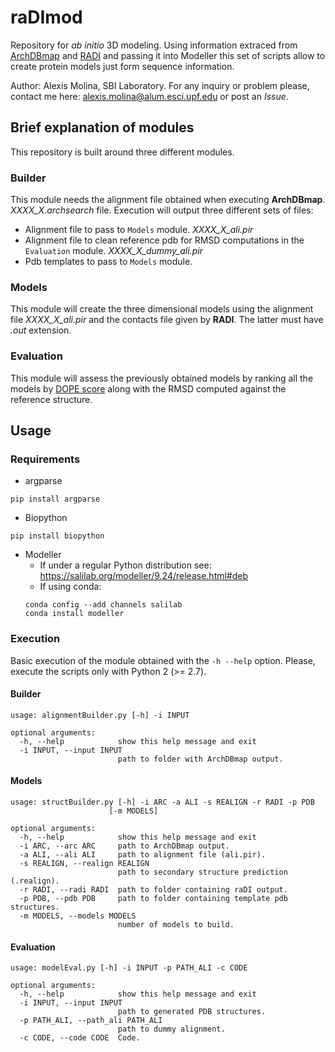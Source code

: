 # raDImod

Repository for _ab initio_ 3D modeling. Using information extraced from [ArchDBmap](https://github.com/jaumebonet/archdbmap) and [RADI](https://github.com/structuralbioinformatics/RADI) and passing it into Modeller this set of scripts allow to create protein models just form sequence information.

Author: Alexis Molina, SBI Laboratory. For any inquiry or problem please, contact me here: alexis.molina@alum.esci.upf.edu or post an _Issue_.

## Brief explanation of modules

This repository is built around three different modules.

### Builder

This module needs the alignment file obtained when executing **ArchDBmap**. _XXXX_X.archsearch_ file. Execution will output three different sets of files:
  - Alignment file to pass to `Models` module. _XXXX_X_ali.pir_
  - Alignment file to clean reference pdb for RMSD computations in the `Evaluation` module. _XXXX_X_dummy_ali.pir_
  - Pdb templates to pass to `Models` module.

 ### Models

 This module will create the three dimensional models using the alignment file _XXXX_X_ali.pir_ and the contacts file given by **RADI**. The latter must have _.out_ extension.

 ### Evaluation

 This module will assess the previously obtained models by ranking all the models by [DOPE score](https://www.ncbi.nlm.nih.gov/pmc/articles/PMC2242414/) along with the RMSD computed against the reference structure.


 ## Usage

 ### Requirements

  - argparse
  ```
  pip install argparse
  ```

  - Biopython
  ```
  pip install biopython
  ```

  - Modeller
    - If under a regular Python distribution see: https://salilab.org/modeller/9.24/release.html#deb
    - If using conda:
    ```
    conda config --add channels salilab
    conda install modeller
    ```
  ### Execution

  Basic execution of the module obtained with the `-h --help` option. Please, execute the scripts only with Python 2 (>= 2.7).

  #### Builder
  ```{console}
  usage: alignmentBuilder.py [-h] -i INPUT

  optional arguments:
    -h, --help            show this help message and exit
    -i INPUT, --input INPUT
                          path to folder with ArchDBmap output.

  ```

  #### Models
  ```{console}
  usage: structBuilder.py [-h] -i ARC -a ALI -s REALIGN -r RADI -p PDB
                        [-m MODELS]

  optional arguments:
    -h, --help            show this help message and exit
    -i ARC, --arc ARC     path to ArchDBmap output.
    -a ALI, --ali ALI     path to alignment file (ali.pir).
    -s REALIGN, --realign REALIGN
                          path to secondary structure prediction (.realign).
    -r RADI, --radi RADI  path to folder containing raDI output.
    -p PDB, --pdb PDB     path to folder containing template pdb structures.
    -m MODELS, --models MODELS
                          number of models to build.
  ```

  #### Evaluation
  ```{console}
  usage: modelEval.py [-h] -i INPUT -p PATH_ALI -c CODE

  optional arguments:
    -h, --help            show this help message and exit
    -i INPUT, --input INPUT
                          path to generated PDB structures.
    -p PATH_ALI, --path_ali PATH_ALI
                          path to dummy alignment.
    -c CODE, --code CODE  Code.

  ```
